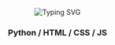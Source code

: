 <p align="center">
  <img src="https://readme-typing-svg.demolab.com?font=Fira+Code&weight=600&size=30&duration=2000&pause=250&color=717171&center=true&vCenter=true&width=435&height=100&lines=Disconnected401;Python;HTML+%2F+JS+%2F+React;API+Python+%2F+Node.js" alt="Typing SVG" />
</p>

<h3 align="center">
  Python / HTML / CSS / JS
</h3>

